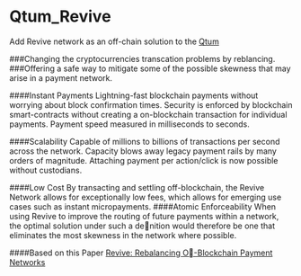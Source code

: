 # Qtum_Revive
Add Revive network as an off-chain solution to the [Qtum](https://github.com/qtumproject)

###Changing the cryptocurrencies transcation problems by reblancing. 
###Offering a safe way to mitigate some of the possible
skewness that may arise in a payment network.

####Instant Payments 
Lightning-fast blockchain payments without worrying about block confirmation times. Security is enforced by blockchain smart-contracts without creating a on-blockchain transaction for individual payments. Payment speed measured in milliseconds to seconds.

####Scalability
Capable of millions to billions of transactions per second across the network. Capacity blows away legacy payment rails by many orders of magnitude. Attaching payment per action/click is now possible without custodians.

####Low Cost 
By transacting and settling off-blockchain, the Revive Network allows for exceptionally low fees, which allows for emerging use cases such as instant micropayments.
####Atomic Enforceability
 When using Revive to improve the routing of future payments within a network, the optimal solution under such a denition would therefore be one that eliminates the most skewness in the network where possible.

####Based on this Paper
[Revive: Rebalancing O-Blockchain Payment Networks](https://eprint.iacr.org/2017/823.pdf)
